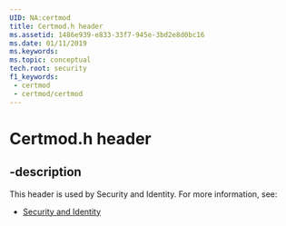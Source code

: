 ```yaml
---
UID: NA:certmod
title: Certmod.h header
ms.assetid: 1486e939-e833-33f7-945e-3bd2e8d0bc16
ms.date: 01/11/2019
ms.keywords: 
ms.topic: conceptual
tech.root: security
f1_keywords:
 - certmod
 - certmod/certmod
---
```


# Certmod.h header


## -description

This header is used by Security and Identity. For more information, see:

- [Security and Identity](../_security/index.md)

